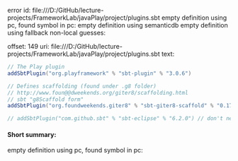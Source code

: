 error id: 
file:///D:/GitHub/lecture-projects/FrameworkLab/javaPlay/project/plugins.sbt
empty definition using pc, found symbol in pc: 
empty definition using semanticdb
empty definition using fallback
non-local guesses:

offset: 149
uri: file:///D:/GitHub/lecture-projects/FrameworkLab/javaPlay/project/plugins.sbt
text:
```scala
// The Play plugin
addSbtPlugin("org.playframework" % "sbt-plugin" % "3.0.6")

// Defines scaffolding (found under .g8 folder)
// http://www.foun@@dweekends.org/giter8/scaffolding.html
// sbt "g8Scaffold form"
addSbtPlugin("org.foundweekends.giter8" % "sbt-giter8-scaffold" % "0.17.0")

// addSbtPlugin("com.github.sbt" % "sbt-eclipse" % "6.2.0") // don't need cause we're use IDEA
```


#### Short summary: 

empty definition using pc, found symbol in pc: 